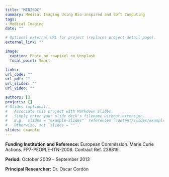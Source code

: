 ```yaml
---
title: "MIBISOC" 
summary: Medical Imaging Using Bio-inspired and Soft Computing
tags:
- Medical Imaging
date: ""

# Optional external URL for project (replaces project detail page).
external_link: ""

image:
  caption: Photo by rawpixel on Unsplash
  focal_point: Smart

links: 
url_code: ""
url_pdf: ""
url_slides: ""
url_video: ""

authors: []
projects: []
# Slides (optional).
#   Associate this project with Markdown slides.
#   Simply enter your slide deck's filename without extension.
#   E.g. `slides = "example-slides"` references `content/slides/example-slides.md`.
#   Otherwise, set `slides = ""`.
slides: example
--- 
```


  **Funding Institution and Reference:** European Commission. Marie Curie Actions. FP7-PEOPLE-ITN-2008. Contract Ref. 238819.

  **Period:** October 2009 – September 2013
  
  **Principal Researcher:** Dr. Oscar Cordón


 